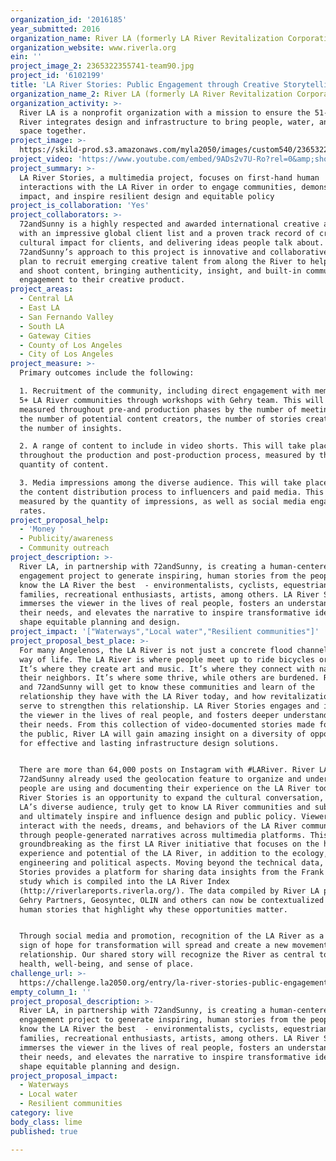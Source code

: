 ```yaml
---
organization_id: '2016185'
year_submitted: 2016
organization_name: River LA (formerly LA River Revitalization Corporation)
organization_website: www.riverla.org
ein: ''
project_image_2: 2365322355741-team90.jpg
project_id: '6102199'
title: 'LA River Stories: Public Engagement through Creative Storytelling'
organization_name_2: River LA (formerly LA River Revitalization Corporation)
organization_activity: >-
  River LA is a nonprofit organization with a mission to ensure the 51-mile LA
  River integrates design and infrastructure to bring people, water, and public
  space together.
project_image: >-
  https://skild-prod.s3.amazonaws.com/myla2050/images/custom540/2365322355741-team90.jpg
project_video: 'https://www.youtube.com/embed/9ADs2v7U-Ro?rel=0&amp;showinfo=0'
project_summary: >-
  LA River Stories, a multimedia project, focuses on first-hand human
  interactions with the LA River in order to engage communities, demonstrate
  impact, and inspire resilient design and equitable policy
project_is_collaboration: 'Yes'
project_collaborators: >-
  72andSunny is a highly respected and awarded international creative agency
  with an impressive global client list and a proven track record of creating
  cultural impact for clients, and delivering ideas people talk about.
  72andSunny’s approach to this project is innovative and collaborative; they
  plan to recruit emerging creative talent from along the River to help concept
  and shoot content, bringing authenticity, insight, and built-in community
  engagement to their creative product.
project_areas:
  - Central LA
  - East LA
  - San Fernando Valley
  - South LA
  - Gateway Cities
  - County of Los Angeles
  - City of Los Angeles
project_measure: >-
  Primary outcomes include the following: 

  1. Recruitment of the community, including direct engagement with members of
  5+ LA River communities through workshops with Gehry team. This will be
  measured throughout pre-and production phases by the number of meetings and
  the number of potential content creators, the number of stories created, and
  the number of insights.

  2. A range of content to include in video shorts. This will take place
  throughout the production and post-production process, measured by the
  quantity of content.

  3. Media impressions among the diverse audience. This will take place through
  the content distribution process to influencers and paid media. This will be
  measured by the quantity of impressions, as well as social media engagement
  rates.
project_proposal_help:
  - 'Money '
  - Publicity/awareness
  - Community outreach
project_description: >-
  River LA, in partnership with 72andSunny, is creating a human-centered public
  engagement project to generate inspiring, human stories from the people who
  know the LA River the best  - environmentalists, cyclists, equestrians, young
  families, recreational enthusiasts, artists, among others. LA River Stories
  immerses the viewer in the lives of real people, fosters an understanding of
  their needs, and elevates the narrative to inspire transformative ideas to
  shape equitable planning and design.
project_impact: '["Waterways","Local water","Resilient communities"]'
project_proposal_best_place: >-
  For many Angelenos, the LA River is not just a concrete flood channel, it’s a
  way of life. The LA River is where people meet up to ride bicycles or horses.
  It’s where they create art and music. It’s where they connect with nature and
  their neighbors. It’s where some thrive, while others are burdened. River LA
  and 72andSunny will get to know these communities and learn of the
  relationship they have with the LA River today, and how revitalization will
  serve to strengthen this relationship. LA River Stories engages and immerses
  the viewer in the lives of real people, and fosters deeper understanding of
  their needs. From this collection of video-documented stories made for and by
  the public, River LA will gain amazing insight on a diversity of opportunities
  for effective and lasting infrastructure design solutions. 


  There are more than 64,000 posts on Instagram with #LARiver. River LA and
  72andSunny already used the geolocation feature to organize and understand how
  people are using and documenting their experience on the LA River today.  LA
  River Stories is an opportunity to expand the cultural conversation, engage
  LA’s diverse audience, truly get to know LA River communities and subcultures,
  and ultimately inspire and influence design and public policy. Viewers will
  interact with the needs, dreams, and behaviors of the LA River community
  through people-generated narratives across multimedia platforms. This will be
  groundbreaking as the first LA River initiative that focuses on the human
  experience and potential of the LA River, in addition to the ecology,
  engineering and political aspects. Moving beyond the technical data, LA River
  Stories provides a platform for sharing data insights from the Frank Gehry-led
  study which is compiled into the LA River Index
  (http://riverlareports.riverla.org/). The data compiled by River LA partners
  Gehry Partners, Geosyntec, OLIN and others can now be contextualized through
  human stories that highlight why these opportunities matter. 


  Through social media and promotion, recognition of the LA River as a tangible
  sign of hope for transformation will spread and create a new movement, a new
  relationship. Our shared story will recognize the River as central to our
  health, well-being, and sense of place.
challenge_url: >-
  https://challenge.la2050.org/entry/la-river-stories-public-engagement-through-creative-storytelling
empty_column_1: ''
project_proposal_description: >-
  River LA, in partnership with 72andSunny, is creating a human-centered public
  engagement project to generate inspiring, human stories from the people who
  know the LA River the best  - environmentalists, cyclists, equestrians, young
  families, recreational enthusiasts, artists, among others. LA River Stories
  immerses the viewer in the lives of real people, fosters an understanding of
  their needs, and elevates the narrative to inspire transformative ideas to
  shape equitable planning and design.
project_proposal_impact:
  - Waterways
  - Local water
  - Resilient communities
category: live
body_class: lime
published: true

---
```

